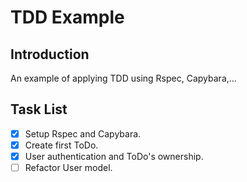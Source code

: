 # TDD Example

## Introduction
An example of applying TDD using Rspec, Capybara,... 

## Task List
- [x] Setup Rspec and Capybara.
- [x] Create first ToDo.
- [x] User authentication and ToDo's ownership.
- [ ] Refactor User model.

